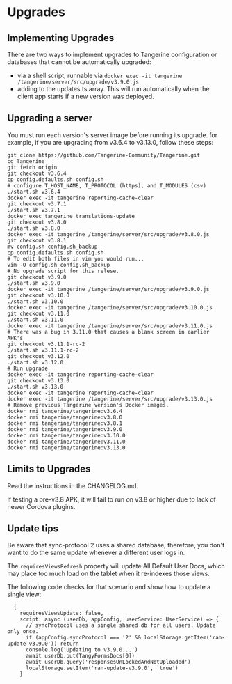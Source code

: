 # Upgrades

## Implementing Upgrades

There are two ways to implement upgrades to Tangerine configuration or databases that cannot be automatically upgraded:
- via a shell script, runnable via `docker exec -it tangerine /tangerine/server/src/upgrade/v3.9.0.js`
- adding to the updates.ts array. This will run automatically when the client app starts if a new version was deployed.

## Upgrading a server

You must run each version's server image before running its upgrade. for example, if you are upgrading from v3.6.4 to v3.13.0, follow these steps:

```
git clone https://github.com/Tangerine-Community/Tangerine.git
cd Tangerine
git fetch origin
git checkout v3.6.4
cp config.defaults.sh config.sh
# configure T_HOST_NAME, T_PROTOCOL (https), and T_MODULES (csv)
./start.sh v3.6.4
docker exec -it tangerine reporting-cache-clear
git checkout v3.7.1
./start.sh v3.7.1
docker exec tangerine translations-update
git checkout v3.8.0
./start.sh v3.8.0
docker exec -it tangerine /tangerine/server/src/upgrade/v3.8.0.js
git checkout v3.8.1
mv config.sh config.sh_backup
cp config.defaults.sh config.sh
# To edit both files in vim you would run...
vim -O config.sh config.sh_backup
# No upgrade script for this relese.
git checkout v3.9.0
./start.sh v3.9.0
docker exec -it tangerine /tangerine/server/src/upgrade/v3.9.0.js
git checkout v3.10.0
./start.sh v3.10.0
docker exec -it tangerine /tangerine/server/src/upgrade/v3.10.0.js
git checkout v3.11.0
./start.sh v3.11.0
docker exec -it tangerine /tangerine/server/src/upgrade/v3.11.0.js
# There was a bug in 3.11.0 that causes a blank screen in earlier APK's
git checkout v3.11.1-rc-2
./start.sh v3.11.1-rc-2
git checkout v3.12.0
./start.sh v3.12.0
# Run upgrade
docker exec -it tangerine reporting-cache-clear 
git checkout v3.13.0
./start.sh v3.13.0
docker exec -it tangerine reporting-cache-clear 
docker exec -it tangerine /tangerine/server/src/upgrade/v3.13.0.js
# Remove previous Tangerine version's Docker images.
docker rmi tangerine/tangerine:v3.6.4
docker rmi tangerine/tangerine:v3.8.0
docker rmi tangerine/tangerine:v3.8.1
docker rmi tangerine/tangerine:v3.9.0
docker rmi tangerine/tangerine:v3.10.0
docker rmi tangerine/tangerine:v3.11.0
docker rmi tangerine/tangerine:v3.13.0
```

## Limits to Upgrades

Read the instructions in the CHANGELOG.md. 

If testing a pre-v3.8 APK, it will fail to run on v3.8 or higher due to lack of newer Cordova plugins. 

## Update tips

Be aware that sync-protocol 2 uses a shared database; therefore, you don't want to do the same update whenever a different user logs in. 

The `requiresViewsRefresh` property will update All Default User Docs, which may place too much load on the tablet when it re-indexes those views. 

The following code checks for that scenario and show how to update a single view:

```
  {
    requiresViewsUpdate: false,
    script: async (userDb, appConfig, userService: UserService) => {
      // syncProtocol uses a single shared db for all users. Update only once.
      if (appConfig.syncProtocol === '2' && localStorage.getItem('ran-update-v3.9.0')) return
      console.log('Updating to v3.9.0...')
      await userDb.put(TangyFormsDocs[0])
      await userDb.query('responsesUnLockedAndNotUploaded')
      localStorage.setItem('ran-update-v3.9.0', 'true')
    }
```


